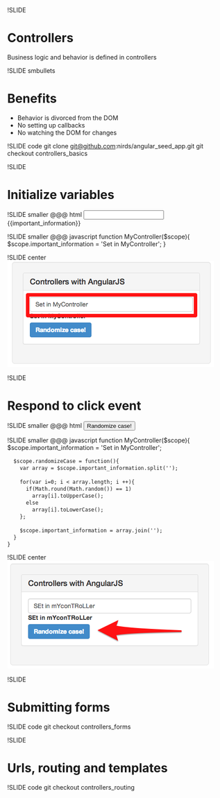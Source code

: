 !SLIDE
# Controllers #
Business logic and behavior is defined in controllers

!SLIDE smbullets
# Benefits #
* Behavior is divorced from the DOM
* No setting up callbacks
* No watching the DOM for changes

!SLIDE code
git clone git@github.com:nirds/angular\_seed\_app.git
git checkout controllers_basics

!SLIDE
# Initialize variables #

!SLIDE smaller
    @@@ html
    <input type='text' ng-model="important_information">
    <label>
      {{important_information}}
    </label>

!SLIDE smaller
    @@@ javascript
    function MyController($scope){
      $scope.important_information = 'Set in MyController';
    }

!SLIDE center
![setting variables](setting_variables.png)

!SLIDE
# Respond to click event #

!SLIDE smaller
    @@@ html
    <button ng-click='randomizeCase()'>
      Randomize case!
    </button>

!SLIDE smaller
    @@@ javascript
    function MyController($scope){
      $scope.important_information = 'Set in MyController';

      $scope.randomizeCase = function(){
        var array = $scope.important_information.split('');

        for(var i=0; i < array.length; i ++){
          if(Math.round(Math.random()) == 1)
            array[i].toUpperCase();
          else
            array[i].toLowerCase();
        };

        $scope.important_information = array.join('');
      }
    }

!SLIDE center
![click event](random_case.png)

!SLIDE
# Submitting forms #

!SLIDE code
git checkout controllers_forms

!SLIDE
# Urls, routing and templates #

!SLIDE code
git checkout controllers_routing

